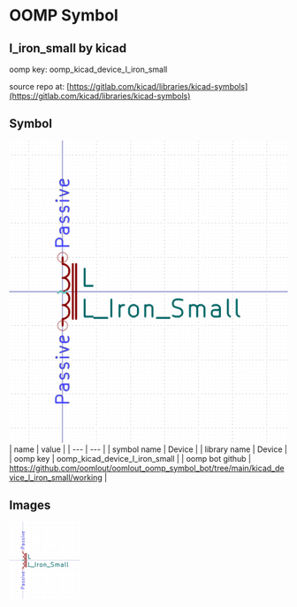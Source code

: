 # OOMP Symbol  
## l_iron_small  by kicad  
  
oomp key: oomp_kicad_device_l_iron_small  
  
source repo at: [https://gitlab.com/kicad/libraries/kicad-symbols](https://gitlab.com/kicad/libraries/kicad-symbols)  
## Symbol  
  
[![working.png](working_600.png)](working.png)  
| name | value | 
| --- | --- | 
| symbol name | Device | 
| library name | Device | 
| oomp key | oomp_kicad_device_l_iron_small | 
| oomp bot github | https://github.com/oomlout/oomlout_oomp_symbol_bot/tree/main/kicad_device_l_iron_small/working | 
## Images  
  
[![working.png](working_140.png)](working.png)  
